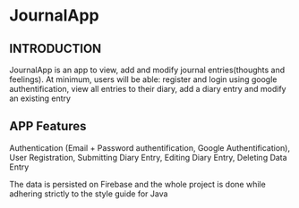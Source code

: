 # JournalApp

INTRODUCTION
------------------
JournalApp is an app to view, add and modify journal entries(thoughts and feelings). At minimum, users will be able:
register and login using google authentification, view all entries to their diary, add a diary entry and modify an existing entry


APP Features
-----------------------
Authentication (Email + Password authentification, Google Authentification), 
User Registration, 
Submitting Diary Entry, 
Editing Diary Entry, 
Deleting Data Entry

The data is persisted on Firebase and the whole project is done while adhering strictly to the style guide for Java



